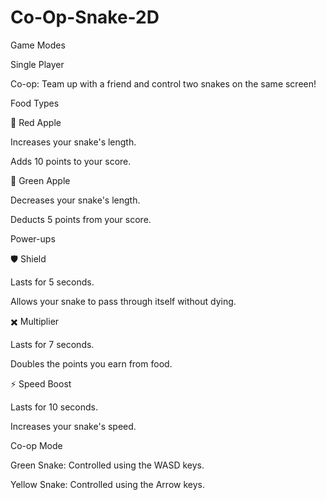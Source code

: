 # Co-Op-Snake-2D

Game Modes

Single Player

Co-op: Team up with a friend and control two snakes on the same screen!

Food Types

🍎 Red Apple

Increases your snake's length.

Adds 10 points to your score.

🍏 Green Apple

Decreases your snake's length.

Deducts 5 points from your score.

Power-ups

🛡️ Shield

Lasts for 5 seconds.

Allows your snake to pass through itself without dying.

✖️ Multiplier

Lasts for 7 seconds.

Doubles the points you earn from food.

⚡ Speed Boost

Lasts for 10 seconds.

Increases your snake's speed.

Co-op Mode

Green Snake: Controlled using the WASD keys.

Yellow Snake: Controlled using the Arrow keys.

